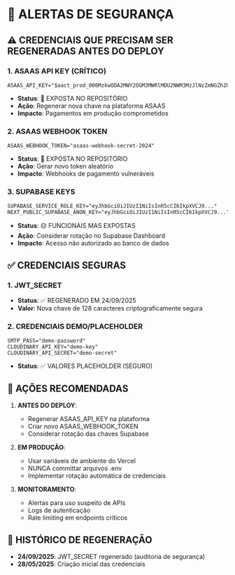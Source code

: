 # 🚨 ALERTAS DE SEGURANÇA

## ⚠️ CREDENCIAIS QUE PRECISAM SER REGENERADAS ANTES DO DEPLOY

### 1. ASAAS API KEY (CRÍTICO)
```
ASAAS_API_KEY="$aact_prod_000MzkwODA2MWY2OGM3MWRlMDU2NWM3MzJlNzZmNGZhZGY6..."
```
- **Status**: 🔴 EXPOSTA NO REPOSITÓRIO
- **Ação**: Regenerar nova chave na plataforma ASAAS
- **Impacto**: Pagamentos em produção comprometidos

### 2. ASAAS WEBHOOK TOKEN
```
ASAAS_WEBHOOK_TOKEN="asaas-webhook-secret-2024"
```
- **Status**: 🔴 EXPOSTA NO REPOSITÓRIO
- **Ação**: Gerar novo token aleatório
- **Impacto**: Webhooks de pagamento vulneráveis

### 3. SUPABASE KEYS
```
SUPABASE_SERVICE_ROLE_KEY="eyJhbGciOiJIUzI1NiIsInR5cCI6IkpXVCJ9..."
NEXT_PUBLIC_SUPABASE_ANON_KEY="eyJhbGciOiJIUzI1NiIsInR5cCI6IkpXVCJ9..."
```
- **Status**: 🟡 FUNCIONAIS MAS EXPOSTAS
- **Ação**: Considerar rotação no Supabase Dashboard
- **Impacto**: Acesso não autorizado ao banco de dados

## ✅ CREDENCIAIS SEGURAS

### 1. JWT_SECRET
- **Status**: ✅ REGENERADO EM 24/09/2025
- **Valor**: Nova chave de 128 caracteres criptograficamente segura

### 2. CREDENCIAIS DEMO/PLACEHOLDER
```
SMTP_PASS="demo-password"
CLOUDINARY_API_KEY="demo-key"
CLOUDINARY_API_SECRET="demo-secret"
```
- **Status**: ✅ VALORES PLACEHOLDER (SEGURO)

## 🔧 AÇÕES RECOMENDADAS

1. **ANTES DO DEPLOY**:
   - Regenerar ASAAS_API_KEY na plataforma
   - Criar novo ASAAS_WEBHOOK_TOKEN
   - Considerar rotação das chaves Supabase

2. **EM PRODUÇÃO**:
   - Usar variáveis de ambiente do Vercel
   - NUNCA committar arquivos .env
   - Implementar rotação automática de credenciais

3. **MONITORAMENTO**:
   - Alertas para uso suspeito de APIs
   - Logs de autenticação
   - Rate limiting em endpoints críticos

## 📅 HISTÓRICO DE REGENERAÇÃO
- **24/09/2025**: JWT_SECRET regenerado (auditoria de segurança)
- **28/05/2025**: Criação inicial das credenciais